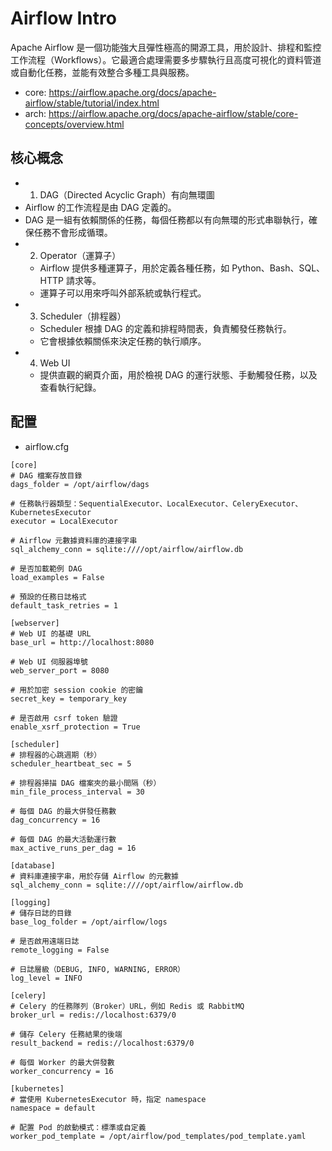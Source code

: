 # Airflow Intro

Apache Airflow 是一個功能強大且彈性極高的開源工具，用於設計、排程和監控工作流程（Workflows）。它最適合處理需要多步驟執行且高度可視化的資料管道或自動化任務，並能有效整合多種工具與服務。

- core: https://airflow.apache.org/docs/apache-airflow/stable/tutorial/index.html
- arch: https://airflow.apache.org/docs/apache-airflow/stable/core-concepts/overview.html


## 核心概念
- 1.	DAG（Directed Acyclic Graph）有向無環圖
 - Airflow 的工作流程是由 DAG 定義的。
 - DAG 是一組有依賴關係的任務，每個任務都以有向無環的形式串聯執行，確保任務不會形成循環。
- 2.	Operator（運算子）
  - Airflow 提供多種運算子，用於定義各種任務，如 Python、Bash、SQL、HTTP 請求等。
  - 運算子可以用來呼叫外部系統或執行程式。
- 3. Scheduler（排程器）
  - Scheduler 根據 DAG 的定義和排程時間表，負責觸發任務執行。
  - 它會根據依賴關係來決定任務的執行順序。
- 4. Web UI
  - 提供直觀的網頁介面，用於檢視 DAG 的運行狀態、手動觸發任務，以及查看執行紀錄。


## 配置

- airflow.cfg

```
[core]
# DAG 檔案存放目錄
dags_folder = /opt/airflow/dags

# 任務執行器類型：SequentialExecutor、LocalExecutor、CeleryExecutor、KubernetesExecutor
executor = LocalExecutor

# Airflow 元數據資料庫的連接字串
sql_alchemy_conn = sqlite:////opt/airflow/airflow.db

# 是否加載範例 DAG
load_examples = False

# 預設的任務日誌格式
default_task_retries = 1

[webserver]
# Web UI 的基礎 URL
base_url = http://localhost:8080

# Web UI 伺服器埠號
web_server_port = 8080

# 用於加密 session cookie 的密鑰
secret_key = temporary_key

# 是否啟用 csrf token 驗證
enable_xsrf_protection = True

[scheduler]
# 排程器的心跳週期（秒）
scheduler_heartbeat_sec = 5

# 排程器掃描 DAG 檔案夾的最小間隔（秒）
min_file_process_interval = 30

# 每個 DAG 的最大併發任務數
dag_concurrency = 16

# 每個 DAG 的最大活動運行數
max_active_runs_per_dag = 16

[database]
# 資料庫連接字串，用於存儲 Airflow 的元數據
sql_alchemy_conn = sqlite:////opt/airflow/airflow.db

[logging]
# 儲存日誌的目錄
base_log_folder = /opt/airflow/logs

# 是否啟用遠端日誌
remote_logging = False

# 日誌層級（DEBUG, INFO, WARNING, ERROR）
log_level = INFO

[celery]
# Celery 的任務隊列（Broker）URL，例如 Redis 或 RabbitMQ
broker_url = redis://localhost:6379/0

# 儲存 Celery 任務結果的後端
result_backend = redis://localhost:6379/0

# 每個 Worker 的最大併發數
worker_concurrency = 16

[kubernetes]
# 當使用 KubernetesExecutor 時，指定 namespace
namespace = default

# 配置 Pod 的啟動模式：標準或自定義
worker_pod_template = /opt/airflow/pod_templates/pod_template.yaml
```